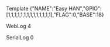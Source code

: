 Template {"NAME":"Easy HAN","GPIO":[1,1,1,1,1,1,1,1,1,1,1,1,1,1],"FLAG":0,"BASE":18}


WebLog 4

SerialLog 0
